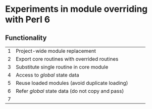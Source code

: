 # Experiments in module overriding with Perl 6

## Functionality

|   |   |   |   |   |
|---|---|---|---|---|
|1| Project-wide module replacement |   |   |   |
|2| Export core routines with overrided routines |   |   |   |
|3| Substitute single routine in core module |   |   |   |
|4| Access to *global* state data |   |   |   |
|5| Reuse loaded modules (avoid duplicate loading) |   |   |   |
|6| Refer *global* state data (do not copy and pass) |   |   |   |
|7|   |   |   |   |
